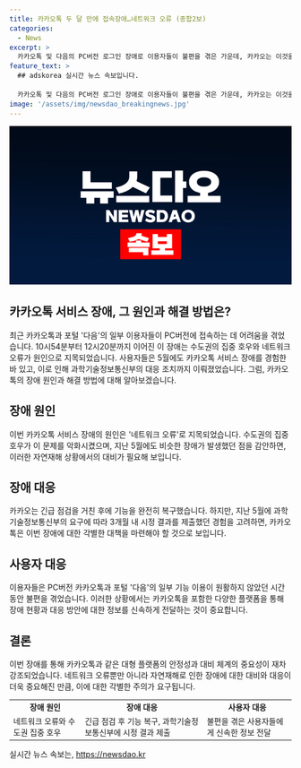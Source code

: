 ```yaml
---
title: 카카오톡 두 달 만에 접속장애…네트워크 오류 (종합2보)
categories:
  - News
excerpt: >
  카카오톡 및 다음의 PC버전 로그인 장애로 이용자들이 불편을 겪은 가운데, 카카오는 이것을 네트워크 오류로 설명했다. 지난 5월에도 카카오톡 서비스 장애가 있었는데, 이에 과학기술정보통신부는 카카오에 3개월 내 시정 결과를 제출하라고 요구했다. 이번 장애는 서울 등 수도권의 집중 호우로 악화된 것으로 분석되고 있다. 클릭해서 계속 읽기: https://www.yna.co.kr/m/view/AKR20210818073851017?input=1195m
feature_text: >
  ## adskorea 실시간 뉴스 속보입니다.

  카카오톡 및 다음의 PC버전 로그인 장애로 이용자들이 불편을 겪은 가운데, 카카오는 이것을 네트워크 오류로 설명했다. 지난 5월에도 카카오톡 서비스 장애가 있었는데, 이에 과학기술정보통신부는 카카오에 3개월 내 시정 결과를 제출하라고 요구했다. 이번 장애는 서울 등 수도권의 집중 호우로 악화된 것으로 분석되고 있다. 클릭해서 계속 읽기: https://www.yna.co.kr/m/view/AKR20210818073851017?input=1195m
image: '/assets/img/newsdao_breakingnews.jpg'
---
```


<p><img src="/assets/img/newsdao_breakingnews.jpg" alt="adskorea 속보" /></p>

<h2 data-ke-size="size26">카카오톡 서비스 장애, 그 원인과 해결 방법은?</h2>

<p data-ke-size="size16">최근 카카오톡과 포털 '다음'의 일부 이용자들이 PC버전에 접속하는 데 어려움을 겪었습니다. 10시54분부터 12시20분까지 이어진 이 장애는 수도권의 집중 호우와 네트워크 오류가 원인으로 지목되었습니다. 사용자들은 5월에도 카카오톡 서비스 장애를 경험한 바 있고, 이로 인해 과학기술정보통신부의 대응 조치까지 이뤄졌었습니다. 그럼, 카카오톡의 장애 원인과 해결 방법에 대해 알아보겠습니다.</p>

<h2 data-ke-size="size26">장애 원인</h2>

<p data-ke-size="size16">이번 카카오톡 서비스 장애의 원인은 '네트워크 오류'로 지목되었습니다. 수도권의 집중 호우가 이 문제를 악화시켰으며, 지난 5월에도 비슷한 장애가 발생했던 점을 감안하면, 이러한 자연재해 상황에서의 대비가 필요해 보입니다.</p>

<h2 data-ke-size="size26">장애 대응</h2>

<p data-ke-size="size16">카카오는 긴급 점검을 거친 후에 기능을 완전히 복구했습니다. 하지만, 지난 5월에 과학기술정보통신부의 요구에 따라 3개월 내 시정 결과를 제출했던 경험을 고려하면, 카카오톡은 이번 장애에 대한 각별한 대책을 마련해야 할 것으로 보입니다.</p>

<h2 data-ke-size="size26">사용자 대응</h2>

<p data-ke-size="size16">이용자들은 PC버전 카카오톡과 포털 '다음'의 일부 기능 이용이 원활하지 않았던 시간 동안 불편을 겪었습니다. 이러한 상황에서는 카카오톡을 포함한 다양한 플랫폼을 통해 장애 현황과 대응 방안에 대한 정보를 신속하게 전달하는 것이 중요합니다.</p>

<h2 data-ke-size="size26">결론</h2>

<p data-ke-size="size16">이번 장애를 통해 카카오톡과 같은 대형 플랫폼의 안정성과 대비 체계의 중요성이 재차 강조되었습니다. 네트워크 오류뿐만 아니라 자연재해로 인한 장애에 대한 대비와 대응이 더욱 중요해진 만큼, 이에 대한 각별한 주의가 요구됩니다.</p>

<table>
    <tbody>
        <tr>
            <td style="text-align: center; height: 17px;"><b>장애 원인</b></td>
            <td style="text-align: center; height: 17px;"><b>장애 대응</b></td>
            <td style="text-align: center; height: 17px;"><b>사용자 대응</b></td>
        </tr>
        <tr>
            <td style="text-align: left;">네트워크 오류와 수도권 집중 호우</td>
            <td style="text-align: left;">긴급 점검 후 기능 복구, 과학기술정보통신부에 시정 결과 제출</td>
            <td style="text-align: left;">불편을 겪은 사용자들에게 신속한 정보 전달</td>
        </tr>
    </tbody>
</table>
실시간 뉴스 속보는, <a href="https://newsdao.kr" rel="dofollow">https://newsdao.kr</a>


